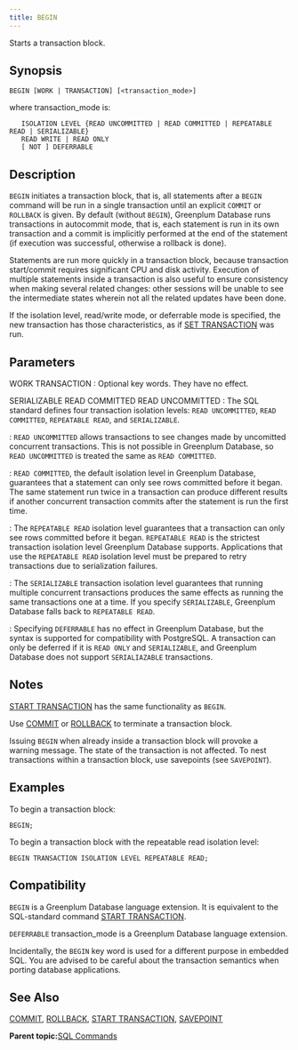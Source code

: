 ```yaml
---
title: BEGIN 
---
```


Starts a transaction block.

## <a id="section2"></a>Synopsis 

``` {#sql_command_synopsis}
BEGIN [WORK | TRANSACTION] [<transaction_mode>]
```

where transaction\_mode is:

```
   ISOLATION LEVEL {READ UNCOMMITTED | READ COMMITTED | REPEATABLE READ | SERIALIZABLE}
   READ WRITE | READ ONLY
   [ NOT ] DEFERRABLE
```

## <a id="section3"></a>Description 

`BEGIN` initiates a transaction block, that is, all statements after a `BEGIN` command will be run in a single transaction until an explicit `COMMIT` or `ROLLBACK` is given. By default \(without `BEGIN`\), Greenplum Database runs transactions in autocommit mode, that is, each statement is run in its own transaction and a commit is implicitly performed at the end of the statement \(if execution was successful, otherwise a rollback is done\).

Statements are run more quickly in a transaction block, because transaction start/commit requires significant CPU and disk activity. Execution of multiple statements inside a transaction is also useful to ensure consistency when making several related changes: other sessions will be unable to see the intermediate states wherein not all the related updates have been done.

If the isolation level, read/write mode, or deferrable mode is specified, the new transaction has those characteristics, as if [SET TRANSACTION](SET_TRANSACTION.html) was run.

## <a id="section4"></a>Parameters 

WORK
TRANSACTION
:   Optional key words. They have no effect.

SERIALIZABLE
READ COMMITTED
READ UNCOMMITTED
:   The SQL standard defines four transaction isolation levels: `READ UNCOMMITTED`, `READ COMMITTED`, `REPEATABLE READ`, and `SERIALIZABLE`.

:   `READ UNCOMMITTED` allows transactions to see changes made by uncomitted concurrent transactions. This is not possible in Greenplum Database, so `READ UNCOMMITTED` is treated the same as `READ COMMITTED`.

:   `READ COMMITTED`, the default isolation level in Greenplum Database, guarantees that a statement can only see rows committed before it began. The same statement run twice in a transaction can produce different results if another concurrent transaction commits after the statement is run the first time.

:   The `REPEATABLE READ` isolation level guarantees that a transaction can only see rows committed before it began. `REPEATABLE READ` is the strictest transaction isolation level Greenplum Database supports. Applications that use the `REPEATABLE READ` isolation level must be prepared to retry transactions due to serialization failures.

:   The `SERIALIZABLE` transaction isolation level guarantees that running multiple concurrent transactions produces the same effects as running the same transactions one at a time. If you specify `SERIALIZABLE`, Greenplum Database falls back to `REPEATABLE READ`.

:   Specifying `DEFERRABLE` has no effect in Greenplum Database, but the syntax is supported for compatibility with PostgreSQL. A transaction can only be deferred if it is `READ ONLY` and `SERIALIZABLE`, and Greenplum Database does not support `SERIALIAZABLE` transactions.

## <a id="section5"></a>Notes 

[START TRANSACTION](START_TRANSACTION.html) has the same functionality as `BEGIN`.

Use [COMMIT](COMMIT.html) or [ROLLBACK](ROLLBACK.html) to terminate a transaction block.

Issuing `BEGIN` when already inside a transaction block will provoke a warning message. The state of the transaction is not affected. To nest transactions within a transaction block, use savepoints \(see `SAVEPOINT`\).

## <a id="section6"></a>Examples 

To begin a transaction block:

```
BEGIN;
```

To begin a transaction block with the repeatable read isolation level:

```
BEGIN TRANSACTION ISOLATION LEVEL REPEATABLE READ;
```

## <a id="section7"></a>Compatibility 

`BEGIN` is a Greenplum Database language extension. It is equivalent to the SQL-standard command [START TRANSACTION](START_TRANSACTION.html).

`DEFERRABLE` transaction\_mode is a Greenplum Database language extension.

Incidentally, the `BEGIN` key word is used for a different purpose in embedded SQL. You are advised to be careful about the transaction semantics when porting database applications.

## <a id="section8"></a>See Also 

[COMMIT](COMMIT.html), [ROLLBACK](ROLLBACK.html), [START TRANSACTION](START_TRANSACTION.html), [SAVEPOINT](SAVEPOINT.html)

**Parent topic:**[SQL Commands](../sql_commands/sql_ref.html)

